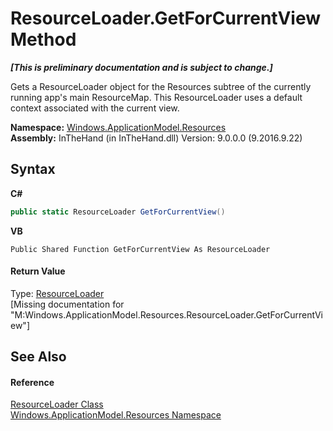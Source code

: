 # ResourceLoader.GetForCurrentView Method 
 _**\[This is preliminary documentation and is subject to change.\]**_

Gets a ResourceLoader object for the Resources subtree of the currently running app's main ResourceMap. This ResourceLoader uses a default context associated with the current view.

**Namespace:**&nbsp;<a href="N_Windows_ApplicationModel_Resources">Windows.ApplicationModel.Resources</a><br />**Assembly:**&nbsp;InTheHand (in InTheHand.dll) Version: 9.0.0.0 (9.2016.9.22)

## Syntax

**C#**<br />
``` C#
public static ResourceLoader GetForCurrentView()
```

**VB**<br />
``` VB
Public Shared Function GetForCurrentView As ResourceLoader
```


#### Return Value
Type: <a href="T_Windows_ApplicationModel_Resources_ResourceLoader">ResourceLoader</a><br />\[Missing <returns> documentation for "M:Windows.ApplicationModel.Resources.ResourceLoader.GetForCurrentView"\]

## See Also


#### Reference
<a href="T_Windows_ApplicationModel_Resources_ResourceLoader">ResourceLoader Class</a><br /><a href="N_Windows_ApplicationModel_Resources">Windows.ApplicationModel.Resources Namespace</a><br />